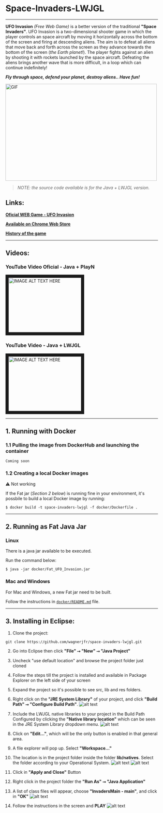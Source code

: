 # Space-Invaders-LWJGL
------

**UFO Invasion** _(Free Web Game)_ is a better version of the traditional **"Space Invaders"**. UFO Invasion is a two-dimensional 
shooter game in which the player controls an space aircraft by moving it horizontally across the bottom of the screen and 
firing at descending aliens. The aim is to defeat all aliens that move back and forth across the screen as they advance 
towards the bottom of the screen (*the Earth planet!*). The player fights against an alien by shooting it with rockets launched by the space aircraft. 
Defeating the aliens brings another wave that is more difficult, in a loop which can continue indefinitely!

**_Fly through space, defend your planet, destroy aliens.. Have fun!_**

<img align="center" alt="GIF" src="https://github.com/wagnerjfr/space-invaders-lwjgl/blob/master/res/ufo.gif?raw=true" width="500" height="320" />

>_NOTE: the source code available is for the Java + LWJGL version._

## Links:

[**Oficial WEB Game - UFO Invasion**](https://sites.google.com/site/ufoinvasiongame/)

[**Available on Chrome Web Store**](https://chrome.google.com/webstore/detail/ufo-invasion/bclabmhmbdonaejglmfohahicllifhgf)

[**History of the game**](https://www.linkedin.com/pulse/taking-advantage-missed-opportunity-publish-my-first-online-franchin/?lipi=urn%3Ali%3Apage%3Ad_flagship3_profile_view_base_post_details%3BpgCweIyaQwm3Qe88n3hZsA%3D%3D)

----
## Videos:
### YouTube Video Oficial - Java + PlayN
<a href="http://www.youtube.com/watch?feature=player_embedded&v=QUu4ARi1Sn8
" target="_blank"><img src="http://img.youtube.com/vi/QUu4ARi1Sn8/0.jpg" 
alt="IMAGE ALT TEXT HERE" width="240" height="180" border="10" /></a>

### YouTube Video - Java + LWJGL
<a href="http://www.youtube.com/watch?feature=player_embedded&v=GUygut8MPDo
" target="_blank"><img src="http://img.youtube.com/vi/GUygut8MPDo/0.jpg" 
alt="IMAGE ALT TEXT HERE" width="240" height="180" border="10" /></a>

----
## 1. Running with Docker

### 1.1 Pulling the image from DockerHub and launching the container
```
Coming soon
```

### 1.2 Creating a local Docker images
:warning: Not working

If the Fat jar (*Section 2 below*) is running fine in your environment, it's possbile to build a local Docker image by running:

```
$ docker build -t space-invaders-lwjgl -f docker/Dockerfile .
```

----
## 2. Running as Fat Java Jar

### Linux
There is a java jar available to be executed.

Run the command below:
```
$ java -jar docker/Fat_UFO_Invasion.jar
```

### Mac and Windows

For Mac and Windows, a new Fat jar need to be built.

Follow the instructions in [`docker/README.md`]() file.

----
## 3. Installing in Eclipse:

1) Clone the project: 
```
git clone https://github.com/wagnerjfr/space-invaders-lwjgl.git
```
2) Go into Eclipse then click **"File" ⭢ "New" ⭢ "Java Project"**

3) Uncheck "use default location" and browse the project folder just cloned

4) Follow the steps till the project is installed and available in Package Explorer on the left side of your screen

5) Expand the project so it's possible to see src, lib and res folders.

6) Right click on the **"JRE System Library"** of your project, and click **"Build Path" ⭢ "Configure Build Path"**.
![alt text](https://github.com/wagnerjfr/space-invaders-lwjgl/blob/master/res/readme/setup0.png)

7) Include the LWJGL native libraries to your project in the Build Path Configured by clicking the **"Native library location"** which can be seen in the JRE System Library dropdown menu.
![alt text](https://github.com/wagnerjfr/space-invaders-lwjgl/blob/master/res/readme/setup1.png)

8) Click on **"Edit..."**, which will be the only button is enabled in that general area.

9) A file explorer will pop up. Select **"Workspace..."**

10) The location is in the project folder inside the folder **lib/natives**. Select the folder according to your Operational System.
![alt text](https://github.com/wagnerjfr/space-invaders-lwjgl/blob/master/res/readme/setup2.png)
![alt text](https://github.com/wagnerjfr/space-invaders-lwjgl/blob/master/res/readme/setup3.png)

11) Click in **"Apply and Close"** Button

12) Right click in the project folder the **"Run As" ⭢ "Java Application"**

13) A list of class files will appear, choose **"InvadersMain - main"**, and click in **"OK"**
![alt text](https://github.com/wagnerjfr/space-invaders-lwjgl/blob/master/res/readme/setup4.png)

14) Follow the instructions in the screen and **PLAY**
![alt text](https://github.com/wagnerjfr/space-invaders-lwjgl/blob/master/res/readme/setup5.png)
